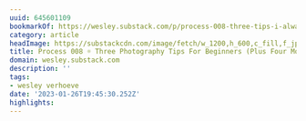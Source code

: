 ```yaml
---
uuid: 645601109
bookmarkOf: https://wesley.substack.com/p/process-008-three-tips-i-always-share
category: article
headImage: https://substackcdn.com/image/fetch/w_1200,h_600,c_fill,f_jpg,q_auto:good,fl_progressive:steep,g_auto/https%3A%2F%2Fbucketeer-e05bbc84-baa3-437e-9518-adb32be77984.s3.amazonaws.com%2Fpublic%2Fimages%2Fe1bb3bcb-ceeb-4f4c-ab6b-c5df0b04390e_1456x1048.jpeg
title: Process 008 ☼ Three Photography Tips For Beginners (Plus Four More)
domain: wesley.substack.com
description: ''
tags:
- wesley verhoeve
date: '2023-01-26T19:45:30.252Z'
highlights:
---
```




